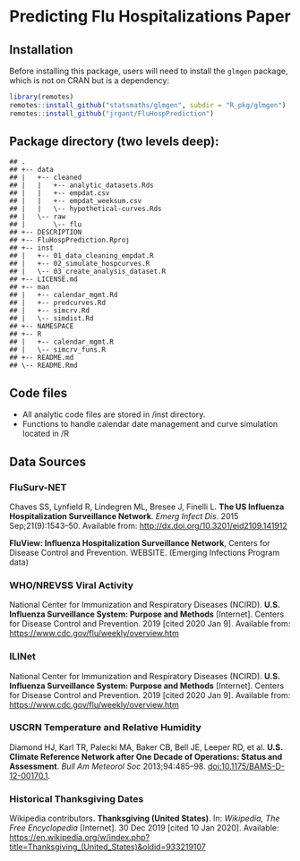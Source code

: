 
# Predicting Flu Hospitalizations Paper

## Installation

Before installing this package, users will need to install the `glmgen`
package, which is not on CRAN but is a dependency:

``` r
library(remotes)
remotes::install_github("statsmaths/glmgen", subdir = "R_pkg/glmgen")
remotes::install_github("jrgant/FluHospPrediction")
```

## Package directory (two levels deep):

    ## .
    ## +-- data
    ## |   +-- cleaned
    ## |   |   +-- analytic_datasets.Rds
    ## |   |   +-- empdat.csv
    ## |   |   +-- empdat_weeksum.csv
    ## |   |   \-- hypothetical-curves.Rds
    ## |   \-- raw
    ## |       \-- flu
    ## +-- DESCRIPTION
    ## +-- FluHospPrediction.Rproj
    ## +-- inst
    ## |   +-- 01_data_cleaning_empdat.R
    ## |   +-- 02_simulate_hospcurves.R
    ## |   \-- 03_create_analysis_dataset.R
    ## +-- LICENSE.md
    ## +-- man
    ## |   +-- calendar_mgmt.Rd
    ## |   +-- predcurves.Rd
    ## |   +-- simcrv.Rd
    ## |   \-- simdist.Rd
    ## +-- NAMESPACE
    ## +-- R
    ## |   +-- calendar_mgmt.R
    ## |   \-- simcrv_funs.R
    ## +-- README.md
    ## \-- README.Rmd

## Code files

  - All analytic code files are stored in /inst directory.
  - Functions to handle calendar date management and curve simulation
    located in /R

## Data Sources

### FluSurv-NET

Chaves SS, Lynfield R, Lindegren ML, Bresee J, Finelli L. **The US
Influenza Hospitalization Surveillance Network**. *Emerg Infect Dis.*
2015 Sep;21(9):1543–50. Available from:
<http://dx.doi.org/10.3201/eid2109.141912>

**FluView: Influenza Hospitalization Surveillance Network**, Centers for
Disease Control and Prevention. WEBSITE. (Emerging Infections Program
data)

### WHO/NREVSS Viral Activity

National Center for Immunization and Respiratory Diseases (NCIRD).
**U.S. Influenza Surveillance System: Purpose and Methods**
\[Internet\]. Centers for Disease Control and Prevention. 2019 \[cited
2020 Jan 9\]. Available from:
<https://www.cdc.gov/flu/weekly/overview.htm>

### ILINet

National Center for Immunization and Respiratory Diseases (NCIRD).
**U.S. Influenza Surveillance System: Purpose and Methods**
\[Internet\]. Centers for Disease Control and Prevention. 2019 \[cited
2020 Jan 9\]. Available from:
<https://www.cdc.gov/flu/weekly/overview.htm>

### USCRN Temperature and Relative Humidity

Diamond HJ, Karl TR, Palecki MA, Baker CB, Bell JE, Leeper RD, et al.
**U.S. Climate Reference Network after One Decade of Operations: Status
and Assessment**. *Bull Am Meteorol Soc* 2013;94:485–98.
<doi:10.1175/BAMS-D-12-00170.1>.

### Historical Thanksgiving Dates

Wikipedia contributors. **Thanksgiving (United States)**. In:
*Wikipedia, The Free Encyclopedia* \[Internet\]. 30 Dec 2019 \[cited 10
Jan 2020\]. Available:
<https://en.wikipedia.org/w/index.php?title=Thanksgiving_(United_States)&oldid=933219107>

